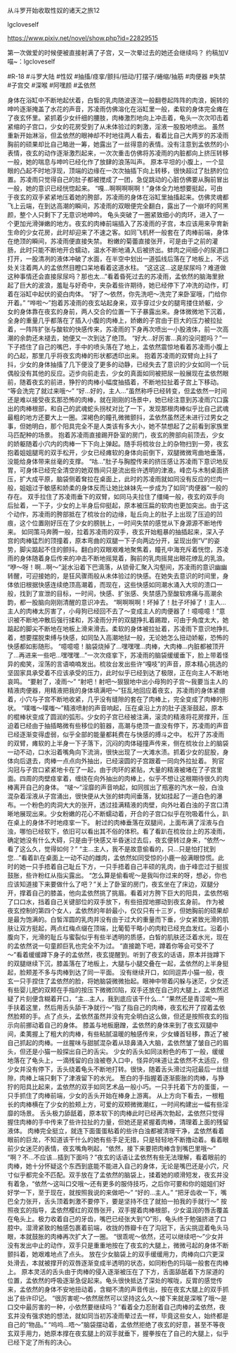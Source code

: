 从斗罗开始收取性奴的诸天之旅12

lgcloveself

https://www.pixiv.net/novel/show.php?id=22829515

第一次做爱的时候便被直接射满了子宫，又一次晕过去的她还会继续吗？
约稿加V喵~：lgcloveself

#R-18
#斗罗大陆
#性奴
#抽搐/痉挛/颤抖/扭动/打摆子/蜷缩/抽筋
#肉便器
#失禁
#子宫交
#深喉
#阿嘿颜
#孟依然


身体在浴缸中不断地起伏着，白皙的乳肉随波逐流一般翻卷起阵阵的肉浪，婉转的呻吟逐渐掩盖了水花的声音，苏凌雨仿佛溶化在浴缸里一般，柔软的身体完全瘫在了夜玄怀里。紧抓着少女纤细的腰肢，肉棒激烈地向上冲击着，龟头一次次叩击着紧缩的子宫口，少女的花房受到了从未体验过的刺激，淫液一股股地喷出。
    虽然重新开始淋浴，但孟依然的眼神却不时地往两人看去，看着比自己大两岁的苏凌雨胸前的硕果却比自己略逊一筹，她露出了一丝得意的表情。没有注意到孟依然的小表情，夜玄的动作逐渐激烈起来，一次次重击仿佛将苏凌雨的内脏都向上挤压转移一般，她的喘息与呻吟已经化作了放肆的浪荡叫声。
    原本平坦的小腹上，一个显眼的凸起不时地浮现，顶端的边缘在一次次抽插下向上转移，很快超过了肚脐的位置。苏凌雨只觉得自己的肚子都被搅成了一团，急促跳动的心脏仿佛要从胸前冒出一般，她的意识已经恍惚起来。
    “嘎…啊啊啊啊啊！”身体全力地想要挺起，可由于夜玄的双手紧紧地压着她的胯部，苏凌雨的身体在浴缸里抽搐起来。仿佛灵魂都飞上云端，在到达高潮的瞬间，苏凌雨的双眼便完全翻白，露出了一个崩坏的阿黑颜，整个人只剩下了无意识地呻吟。
    龟头突破了一圈紧致细小的肉环，进入了一个更加光滑弹嫩的地方。夜玄的肉棒前端插入了苏凌雨的子宫，本应该用来孕育新生命的少女花房，此时却迎来了不速之客。如同飞机杯一般套在了肉棒前端，身体在绝顶的瞬间，苏凌雨便直接失禁。
    粉嫩的菊蕾直接张开，可是由于之前的灌肠，此时只能不断地开合蠕动，温水不断地涌入后被挤出。蚌肉之间细小的尿道口打开，一股清冽的液体冲破了水面，在半空中划出一道弧线后落在了地板上，不远处关注着两人的孟依然目瞪口呆地看着这道水柱。
    “这这这…这是尿尿吗？难道做这种事情还会直接尿尿吗？那也太…”看着昏死过去的苏凌雨，孟依然的脑海里掀起了巨大的波浪，羞耻与好奇中，夹杂着些许期待，她已经停下了冲洗的动作，盯着在浴缸中起伏的瓷白肉体。
    “好了～依然，你先洗吧～洗完了来卧室哦，门给你开着。”
    “哗啦～”抱着苏凌雨的夜玄站起身来，双手穿过少女的腿弯搂住娇躯，少女的身体靠在夜玄的身前，两人交合的位置一下子暴露出来。身体微微地下沉着，全身的重量几乎都落在了插入小腹的肉棒上，娇嫩的子宫由于巨大的压力被拉扯着，一阵阵扩张与酸软的快感传来，苏凌雨的下身再次喷出一小股液体，前一次高潮的余韵还未褪去，她便又一次到达了绝顶。
    “好大…好厉害…真的没问题吗？”一下子捂住了自己的嘴巴，手中的喷头落在了地上，孟依然震惊地看着苏凌雨小腹上的凸起，那里几乎将夜玄肉棒的形状都透印出来。
    抱着苏凌雨的双臂向上抖了抖，少女的身体抽搐了几下便没了更多的动静，已经失去了意识的少女如同一个玩偶般没有其他的反应。迈步向前走去，少女的真面如同被把尿一般展现在孟依然眼前，随着夜玄的前进，狰狞的肉棒小幅度抽插着，不断地拉扯着子宫上下移动。
    “等会洗完了就过来哦～”
    “好…好的，主人…”虽然称呼已经转变，但孟依然一时间还是难以接受夜玄那恐怖的肉棒，就在刚刚的场景中，她已经注意到苏凌雨穴口露出的肉棒根部，和自己的武魂蛇头拐杖对比了一下，发现那根肉棒似乎比自己武魂最粗的地方还要大上一圈。深褐色的瞳孔微微颤抖，孟依然虽然还未进行过男女之事，但她明白，那个阳具完全不是人类该有多大小，她不禁想起了之前看到家族里马匹配种的场景。
    抱着苏凌雨直接踢开卧室的房门，夜玄的胯部向前顶去，少女的娇躯随着小穴内的肉棒一下下向上弹起。随手将梳妆台上的杂物扫到一旁，夜玄抱着姐姐腿弯的双手松开，少女已经瘫软的身体向前倒下，双腿微微弯曲地垂落，没能给身体带来丝毫的支撑。
    “咕…”肚子与胸膛传来的挤压感让苏凌雨下意识地反胃，可身体已经完全清空的她双唇间只是流出些许透明的津液。峰峦与木制桌面挤压，扩大成平原，脑袋侧着耷拉在桌面上，此时的苏凌雨就如同没有反应的烂肉一般，姐姐过于敏感和娇柔的身体反而让她比妹妹先一步成为了如同“肉便器”一般的存在。
    双手拉住了苏凌雨垂下的双臂，如同马夫拉住了缰绳一般，夜玄的双手向后扯着，一下子，少女的上半身后仰挺起，原本被压扁的软肉也更加突出。由于这个动作，苏凌雨的胯部抵在了梳妆台的边缘，耻丘向上的肚子上出现了压迫的凹痕，这个位置刚好压在了少女的膀胱上，一时间失禁的感觉从下身源源不断地传来。
    如同策马奔腾一般，拉着苏凌雨的双手，夜玄开始粗暴的抽插起来，深入子宫的肉棒猛烈的顶撞着，原本弯曲的双腿一下子向两边分开，呈现出倒“V”的姿势，脚尖踮起不住的颤抖。翻白的双眼艰难地聚焦着，瞳孔中海充斥着恍惚，苏凌雨的身体随着身后传来的冲击不断地摇晃着，胸前的乳肉摇晃出眼花缭乱的乳浪。
    “咿～呀！啊…啊～”涎水沿着下巴滴落，从锁骨汇聚入沟壑间，苏凌雨的意识幽幽转醒，可迎接她的，是狂风骤雨般从未体验过的快感。在她失去意识的时间里，身体依旧根据快感连续绝顶高潮着，而现在，这些快感如同潮水涌入大坝的溃口一般，找到了宣泄的目标，一时间，快感、扩张感、失禁感乃至酸软疼痛与高潮余韵，都一股脑向刚刚清醒的意识冲去。
    “啊啊啊啊！坏掉了！肚子坏掉了！主人…主人的肉棒太厉害了，小母狗已经回不去了～变成主人的肉便器了！噫噫噫！”意识被不断地冲散后强行揉和，苏凌雨分开的双腿挣扎着踢蹬，可由于角度太大，她踮起的脚尖不断地在地板上滑来滑去。柔软的身体被拉扯着，苏凌雨下意识地挣扎着，想要摆脱束缚与快感，如同坠入高潮地狱一般，无论她怎么扭动娇躯，恐怖的快感都如影随形。
    “噫噫噫！脑袋烧掉了…嘿嘿嘿…肉棒，大肉棒…内脏都被顶开了…再进来一些吧…嘿嘿嘿…”一次次痉挛下，苏凌雨的脑袋缓缓垂下，脸上带着怪异的痴笑，淫荡的言语喃喃发出。梳妆台发出些许“嘎吱”的声音，原本精心挑选的坚固家具承受着不应该承受的压力，此时似乎已经到达了极限，正在向主人不断地哀鸣。
    “要射了，凌雨～”
    “射吧！射吧～狠狠地中出小母狗的子宫～我要当主人的精液肉便器，用精液把我的身体填满吧～”狂乱地回应着夜玄，苏凌雨的身体紧绷着，小穴与子宫不断地收紧，几乎没有缝隙的套在了肉棒上，完全变成了肉棒的形状。
    “噗嗤～噗嗤～”精液喷射的声音响起，压在桌沿上方的肚子逐渐鼓起，原本的棍棒状变成了圆润的弧形。少女的子宫已经被注满，滚烫的精液将花房撑开，压迫着已经由于抽插略微有些移位的脏器，高潮与绝顶一直没有停下，苏凌雨的声音已经逐渐变得虚弱，似乎全部的能量都耗费在与快感的搏斗之中。
    松开了苏凌雨的双臂，瘫软的上半身一下子落下，沉闷的肉体碰撞声传来，侧在梳妆台上的脑袋一动不动，口水沿着嘴角向下流淌，很快出现了一大滩水渍。抓着少女的屁股，身体向后退去，肉棒一点点向外抽出，已经滚圆的子宫跟着一同向外拉扯着。
    狗官沟冠与子宫口紧紧地卡在了一起，由于肉环的紧贴，大量的精液被堵在了子宫里面。四周的肉壁痉挛着，缠绕在向外抽出的肉棒上，似乎不想让这根期待很久的肉棒离开自己的身体。
    “啵～”淫靡的声音响起，如同拔出了瓶塞的汽水一般，白浊混杂着淫液从子宫涌出，很快便从大张的蚌肉间垂落，犹如挂起了一道白色的瀑布。一个粉色的肉洞大大的张开，透过挂满精液的肉壁，向外吐着白浊的子宫口清晰地展现出来。少女粉嫩的花心不断蠕动着，开合的子宫口似乎在吮吸着什么，趴在桌上的身体不时地痉挛一下。
    射过的肉棒垂落在双腿间，上面布满了淫液与白浊，哪怕已经软下，依旧可以看出其不俗的体积。看了看趴在梳妆台上的苏凌雨，确定她没有什么大碍，只是由于快感又半昏迷过去后，夜玄便转过身来，“依然～看了这么久，觉得如何？”
    “主…主人，我不是故意偷看的，只…只是怕打扰到您…”看着趴在桌面上一动不动的雌肉，孟依然如同受惊的小鹿一般满眼惊慌。此时的她一只手捂着自己耻丘下方，一只手捂着自己丰硕的乳肉，由于峰峦过于挺拔鼓胀，些许粉红从指尖露出。
    “怎么算是偷看呢～是我叫你过来的呀，想必，你也应该知道接下来要做什么了吧？”关上了卧室的房门，夜玄坐在了床边，双腿分开，撑着自己的膝盖，他向孟依然挑了挑眉。看着对方胯下巨大的阳具，孟依然咽了口口水，挡着自己关键部位的双手放下，有些扭捏地挪动到夜玄身前。
    作为被夜玄控制的第四个女人，孟依然的年龄最小，仅仅只有十三岁，但她胸前的硕果却是最为饱满的。白皙浑圆的乳肉并没有由于过大的重量而下垂，少女紧致光滑的肌肤让双方挺起，两点红梅点缀在顶端，比葡萄干略小的肉粒已经充血发红。沿着小腹向下，光滑的耻丘与蜜裂似乎有些半透明的质感，白皙的肌肤还泛着水光，现在的孟依然说一句童颜巨乳也完全不为过。
    “直接跪下吧，蹲着你等会可受不了～”看着缓缓蹲下身子的孟依然，夜玄提醒到。听到了夜玄的话语，原本并拢蹲下的双腿继续下沉，膝盖落在了地板上，大腿与小腿交叠在一起，孟依然的上半身挺起，脸颊差不多与肉棒到达了同一平面。
    没有继续开口，如同逗弄小猫一般，夜玄一只手捏住了孟依然的脸，将她脑袋微微抬起。眼神中带着闪躲与迷茫，少女还有些婴儿肥的双颊在手指的按压下微微凹陷，双手还放在自己的大腿上，孟依然迟疑了片刻便含糊着开口，“主…主人，我到底应该干什么…”
    “果然还是青涩呢～用手扶着这里，然后用舌头舔干净就行～”指了指自己的肉棒，夜玄松开了捏着孟依然脸颊的手。点了点头，孟依然虽然并没有完全明白这么做，但还是按照夜玄的指示向前挪动着自己的身体。
    膝盖与地板磨蹭，孟依然的身体来到了夜玄双腿中间，柔荑握上了粗大的肉棒，有些粘腻温暖的触感传来，少女螓首轻移，靠近了被自己抓起的肉棒。一丝腥味与甜腻混杂着从琼鼻涌入大脑，孟依然皱了皱自己的眉头，但还是小猫一般探出自己的舌尖。
    少女的舌头如同淡粉色的布丁一般，缓缓地落在了龟头上，一滴残留的白浊被卷入口中，怪异的味道让孟依然不太适应，但少女并没有停下，舌头绕着龟头不断地打转。很快，随着舌头滑过沟冠最后一丝缝隙，肉棒上端只剩下了津液留下的水光。
    葱白的手指握着逐渐膨胀的肉棒，与狰狞的阳具比起来，孟依然的双手如同艺术品一般小巧。一只手托着下方的蛋蛋，一只手抓住了肉棒前端，少女的舌头开始在棒身上游离。
    从上方向下看去，一根粗长的肉棒横在了少女的脸颊上方，可爱的双颊微微潮红，一时间构建出一幅有些淫靡的场景。
    舌头极力舔舐着，原本软下的肉棒此时已经再次勃起，孟依然只觉得握住肉棒的手中传来了些许拉扯的力量，但她还是紧握着肉棒，清理着上面的残留液体。
    肉棒完全挺立，就连下面蛋蛋粘着的些许白浊都被清理干净，孟依然看着眼前的巨龙，不知道该干什么的她有些手足无措，只是轻轻地不断撸动着。看着眼前少女迷茫的表情，夜玄嘴角咧起，“依然，接下来要把肉棒含到嘴巴里哦～”
    “啊？不…不应该…插到下面吗？”夜玄的话语让孟依然有些无法理解，看着眼前的肉棒，她十分怀疑这个东西到底能不能进入自己的身体，无论是嘴巴还是小穴，尺寸似乎都完全不匹配。双手放在了孟依然的脑袋上，揉着她的顺滑短发，夜玄并没有着急，“依然～这叫口交哦～还有更多的服侍技巧，之后你可要和你的姐姐们好好学一下，至于现在，就按照我说的来做吧～”
    “好的…主人。”
    “把牙齿收一下，嘴巴全力张开，舌头顶着刺激不要停下，要是坚持不住了就拍一拍我的手就行～”
    按照夜玄的指导，孟依然樱红的双唇张开，双手握着肉棒根部，少女温润的唇舌覆盖在龟头上。极力收着自己的牙齿，嘴巴已经张大到“O”形，龟头终于勉强挤进了口腔中。湿滑紧致的触感包裹着前端，收拢的唇瓣卡在了沟冠下，舌尖挑逗着龟头马眼，本就鼓胀的肉棒再次扩大了一圈。
    “很乖呢～依然，还可以继续吧～”少女并没有发出中止的动作，双手只是重重地按在了夜玄的大腿上，微微弓起的身体不断颤抖着，她艰难地点了点头。
    放在少女脑袋上的双手缓缓用力，肉棒向口穴更深处滑去，本就被撑开的双唇逐渐变成半透明的状态，如同粉色的玛瑙一般套在肉棒上。
    原本灵活的舌头由于肉棒的侵入逐渐被压在了下方，舌面舔舐着下方尿道的位置，孟依然的呼吸逐渐急促起来。龟头很快抵达了深处的喉咙，反胃的感觉传来，孟依然的身体不安地扭动着，含糊不清的声音传出，按在夜玄大腿上的双手抓出了些许印记。
    “很厉害呢～依然居然可以坚持这么久～接下来就是深喉了哦～是口交中最厉害的一种，小依然要继续吗？”看着全力忍耐着自己肉棒的孟依然，夜玄并没有强求她的想法，就如同当初苏凌雨晕过去一样，毕竟这些女人，始终都是自己的“物品。”
    “呜呜…唔～”脑袋摆动着，孟依然拒绝了夜玄的好意，甚至不等夜玄双手用力，她原本撑在夜玄腿上的双手就垂下，握拳按在了自己的大腿上，似乎已经下定了所有的决心。
